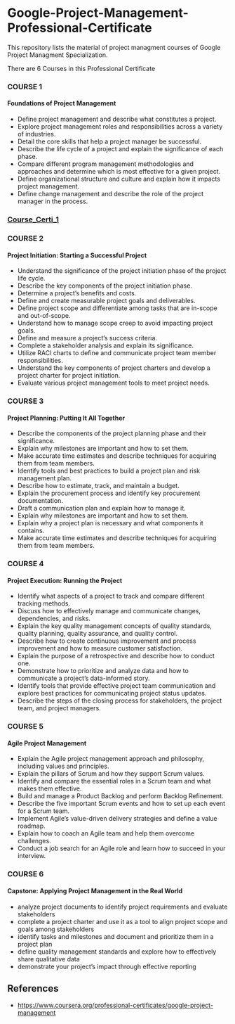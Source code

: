 # Google-Project-Management-Professional-Certificate
This repository lists the material of project managment courses of Google Project Managment Specialization.

There are 6 Courses in this Professional Certificate

### COURSE 1
#### Foundations of Project Management

- Define project management and describe what constitutes a project.
- Explore project management roles and responsibilities across a variety of industries.
- Detail the core skills that help a project manager be successful.
- Describe the life cycle of a project and explain the significance of each phase.
- Compare different program management methodologies and approaches and determine which is most effective for a given project.
- Define organizational structure and culture and explain how it impacts project management. 
- Define change management and describe the role of the project manager in the process.

### [Course_Certi_1](https://github.com/ansariparvej/Google_Project_Management_Professional_Certificate/blob/main/Certificates/1.%20Foundations%20of%20Project%20Management.pdf)

### COURSE 2
#### Project Initiation: Starting a Successful Project

- Understand the significance of the project initiation phase of the project life cycle. 
- Describe the key components of the project initiation phase. 
- Determine a project’s benefits and costs.
- Define and create measurable project goals and deliverables. 
- Define project scope and differentiate among tasks that are in-scope and out-of-scope. 
- Understand how to manage scope creep to avoid impacting project goals.
- Define and measure a project’s success criteria. 
- Complete a stakeholder analysis and explain its significance.
- Utilize RACI charts to define and communicate project team member responsibilities.
- Understand the key components of project charters and develop a project charter for project initiation.
- Evaluate various project management tools to meet project needs.


### COURSE 3
#### Project Planning: Putting It All Together

 - Describe the components of the project planning phase and their significance.
 - Explain why milestones are important and how to set them. 
 - Make accurate time estimates and describe techniques for acquiring them from team members.  
 - Identify tools and best practices to build a project plan and risk management plan. 
 - Describe how to estimate, track, and maintain a budget.
 - Explain the procurement process and identify key procurement documentation. 
 - Draft a communication plan and explain how to manage it.
 - Explain why milestones are important and how to set them. 
 - Explain why a project plan is necessary and what components it contains. 
 - Make accurate time estimates and describe techniques for acquiring them from team members.


### COURSE 4
#### Project Execution: Running the Project

 - Identify what aspects of a project to track and compare different tracking methods.
 - Discuss how to effectively manage and communicate changes, dependencies, and risks.
 - Explain the key quality management concepts of quality standards, quality planning, quality assurance, and quality control.
 - Describe how to create continuous improvement and process improvement and how to measure customer satisfaction.
 - Explain the purpose of a retrospective and describe how to conduct one. 
 - Demonstrate how to prioritize and analyze data and how to communicate a project’s data-informed story. 
 - Identify tools that provide effective project team communication and explore best practices for communicating project status updates.
 - Describe the steps of the closing process for stakeholders, the project team, and project managers.

### COURSE 5
#### Agile Project Management

 - Explain the Agile project management approach and philosophy, including values and principles.
 - Explain the pillars of Scrum and how they support Scrum values.
 - Identify and compare the essential roles in a Scrum team and what makes them effective.
 - Build and manage a Product Backlog and perform Backlog Refinement.
 - Describe the five important Scrum events and how to set up each event for a Scrum team.
 - Implement Agile’s value-driven delivery strategies and define a value roadmap.
 - Explain how to coach an Agile team and help them overcome challenges.
 - Conduct a job search for an Agile role and learn how to succeed in your interview.


### COURSE 6
#### Capstone: Applying Project Management in the Real World

- analyze project documents to identify project requirements and evaluate stakeholders 
- complete a project charter and use it as a tool to align project scope and goals among stakeholders
- identify tasks and milestones and document and prioritize them in a project plan
- define quality management standards and explore how to effectively share qualitative data
- demonstrate your project’s impact through effective reporting 


## References
- https://www.coursera.org/professional-certificates/google-project-management
